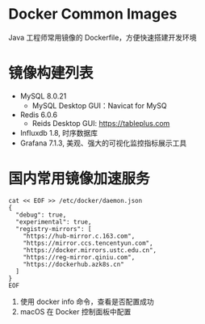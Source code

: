 # Docker Common Images

Java 工程师常用镜像的 Dockerfile，方便快速搭建开发环境

# 镜像构建列表
- MySQL 8.0.21
  - MySQL Desktop GUI：Navicat for MySQ
- Redis 6.0.6
  - Reids Desktop GUI: https://tableplus.com
- Influxdb 1.8, 时序数据库
- Grafana 7.1.3, 美观、强大的可视化监控指标展示工具

# 国内常用镜像加速服务

```shell
cat << EOF >> /etc/docker/daemon.json
{
  "debug": true,
  "experimental": true,
  "registry-mirrors": [
    "https://hub-mirror.c.163.com",
    "https://mirror.ccs.tencentyun.com",
    "https://docker.mirrors.ustc.edu.cn",
    "https://reg-mirror.qiniu.com",
    "https://dockerhub.azk8s.cn"
  ]
}
EOF
```

1. 使用 docker info 命令，查看是否配置成功
2. macOS 在 Docker 控制面板中配置